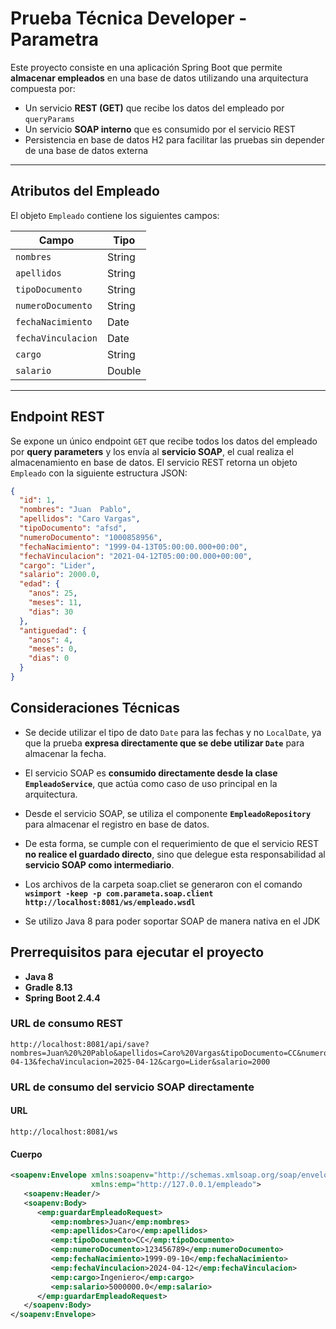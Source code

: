# Prueba Técnica Developer - Parametra

Este proyecto consiste en una aplicación Spring Boot que permite **almacenar empleados** en una base de datos utilizando una arquitectura compuesta por:

-  Un servicio **REST (GET)** que recibe los datos del empleado por `queryParams`
-  Un servicio **SOAP interno** que es consumido por el servicio REST
-  Persistencia en base de datos H2 para facilitar las pruebas sin depender de una base de datos externa

---

## Atributos del Empleado

El objeto `Empleado` contiene los siguientes campos:

| Campo                    | Tipo    |
|--------------------------|---------|
| `nombres`                | String  |
| `apellidos`              | String  |
| `tipoDocumento`          | String  |
| `numeroDocumento`        | String  |
| `fechaNacimiento`        | Date    |
| `fechaVinculacion`       | Date    |
| `cargo`                  | String  |
| `salario`                | Double  |

---

## Endpoint REST

Se expone un único endpoint `GET` que recibe todos los datos del empleado por **query parameters** y los envía al **servicio SOAP**, el cual realiza el almacenamiento en base de datos.
El servicio REST retorna un objeto `Empleado` con la siguiente estructura JSON:

```json
{
  "id": 1,
  "nombres": "Juan  Pablo",
  "apellidos": "Caro Vargas",
  "tipoDocumento": "afsd",
  "numeroDocumento": "1000858956",
  "fechaNacimiento": "1999-04-13T05:00:00.000+00:00",
  "fechaVinculacion": "2021-04-12T05:00:00.000+00:00",
  "cargo": "Lider",
  "salario": 2000.0,
  "edad": {
    "anos": 25,
    "meses": 11,
    "dias": 30
  },
  "antiguedad": {
    "anos": 4,
    "meses": 0,
    "dias": 0
  }
}
```

## Consideraciones Técnicas

- Se decide utilizar el tipo de dato `Date` para las fechas y no `LocalDate`, ya que la prueba **expresa directamente que se debe utilizar `Date`** para almacenar la fecha.

- El servicio SOAP es **consumido directamente desde la clase `EmpleadoService`**, que actúa como caso de uso principal en la arquitectura.

- Desde el servicio SOAP, se utiliza el componente **`EmpleadoRepository`** para almacenar el registro en base de datos.

- De esta forma, se cumple con el requerimiento de que el servicio REST **no realice el guardado directo**, sino que delegue esta responsabilidad al **servicio SOAP como intermediario**.

- Los archivos de la carpeta soap.cliet se generaron con el comando **`wsimport -keep -p com.parameta.soap.client http://localhost:8081/ws/empleado.wsdl`**

- Se utilizo Java 8 para poder soportar SOAP de manera nativa en el JDK


## Prerrequisitos para ejecutar el proyecto

- **Java 8**
- **Gradle 8.13**
- **Spring Boot 2.4.4**



### URL de consumo REST

```http
http://localhost:8081/api/save?nombres=Juan%20%20Pablo&apellidos=Caro%20Vargas&tipoDocumento=CC&numeroDocumento=1000858956&fechaNacimiento=1999-04-13&fechaVinculacion=2025-04-12&cargo=Lider&salario=2000
```

### URL de consumo del servicio SOAP directamente


#### URL
```http
http://localhost:8081/ws
```

#### Cuerpo

```xml
<soapenv:Envelope xmlns:soapenv="http://schemas.xmlsoap.org/soap/envelope/"
                  xmlns:emp="http://127.0.0.1/empleado">
   <soapenv:Header/>
   <soapenv:Body>
      <emp:guardarEmpleadoRequest>
         <emp:nombres>Juan</emp:nombres>
         <emp:apellidos>Caro</emp:apellidos>
         <emp:tipoDocumento>CC</emp:tipoDocumento>
         <emp:numeroDocumento>123456789</emp:numeroDocumento>
         <emp:fechaNacimiento>1999-09-10</emp:fechaNacimiento>
         <emp:fechaVinculacion>2024-04-12</emp:fechaVinculacion>
         <emp:cargo>Ingeniero</emp:cargo>
         <emp:salario>5000000.0</emp:salario>
      </emp:guardarEmpleadoRequest>
   </soapenv:Body>
</soapenv:Envelope>
```
